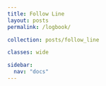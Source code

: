 ```yaml
---
title: Follow Line
layout: posts
permalink: /logbook/

collection: posts/follow_line

classes: wide

sidebar:
  nav: "docs"
---
```

